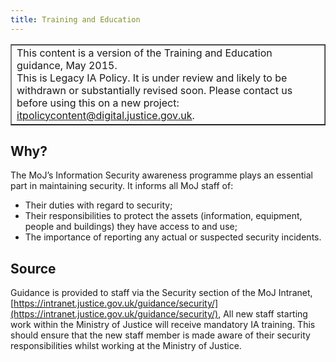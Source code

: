 ```yaml
---
title: Training and Education
---
```


<table border='1'>
<tr>
<td>This content is a version of the Training and Education guidance, May 2015.<br/>
This is Legacy IA Policy. It is under review and likely to be withdrawn or substantially revised soon. Please contact us before using this on a new project: <a href="mailto:itpolicycontent@digital.justice.gov.uk?subject=source-code-publishing">itpolicycontent@digital.justice.gov.uk</a>.</td>
</tr>
</table>

## Why?

The MoJ’s Information Security awareness programme plays an essential part in maintaining security. It informs all MoJ staff of:

- Their duties with regard to security;
- Their responsibilities to protect the assets (information, equipment, people and buildings) they have access to and use;
- The importance of reporting any actual or suspected security incidents.

## Source

Guidance is provided to staff via the Security section of the MoJ Intranet,
[https://intranet.justice.gov.uk/guidance/security/](https://intranet.justice.gov.uk/guidance/security/), All new staff starting work within the Ministry of Justice will receive mandatory IA training. This should ensure that the new staff member is made aware of their security responsibilities whilst working at the Ministry of Justice.
